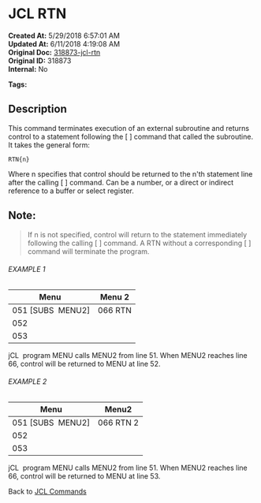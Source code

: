 # JCL RTN

**Created At:** 5/29/2018 6:57:01 AM  
**Updated At:** 6/11/2018 4:19:08 AM  
**Original Doc:** [318873-jcl-rtn](https://docs.jbase.com/45792-jcl/318873-jcl-rtn)  
**Original ID:** 318873  
**Internal:** No  

**Tags:**
<badge text='subroutine' vertical='middle' />
<badge text='jcl' vertical='middle' />

## Description 

This command terminates execution of an external subroutine and returns control to a statement following the [ ] command that called the subroutine. It takes the general form:

```
RTN{n}
```

Where n specifies that control should be returned to the n'th statement line after the calling [ ] command. Can be a number, or a direct or indirect reference to a buffer or select register.



## Note: 


> If n is not specified, control will return to the statement immediately following the calling [ ] command. A RTN without a corresponding [ ] command will terminate the program.




###### EXAMPLE 1


| Menu  | Menu 2 |
| --- | --- |
| 051 [SUBS  MENU2]<br> | 066 RTN<br> |
| 052<br> | <br> |
| 053<br> | <br> |


jCL  program MENU calls MENU2 from line 51. When MENU2 reaches line 66, control will be returned to MENU at line 52.



###### EXAMPLE 2


| Menu | Menu2 |
| --- | --- |
| 051 [SUBS  MENU2]<br> | 066 RTN 2<br> |
| 052<br> | <br> |
| 053<br> | <br> |


jCL  program MENU calls MENU2 from line 51. When MENU2 reaches line 66, control will be returned to MENU at line 53.



Back to [JCL Commands](./../jcl-commands)


